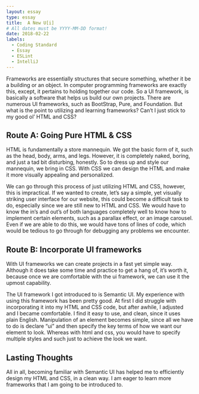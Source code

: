 ```yaml
---
layout: essay
type: essay
title:  A New U[i]
# All dates must be YYYY-MM-DD format!
date: 2018-02-22
labels:
  - Coding Standard
  - Essay
  - ESLint
  - IntelliJ
---
```


Frameworks are essentially structures that secure something, whether it be a building or an object. In computer programming frameworks are exactly this, except, it pertains to holding together our code. So a UI framework, is basically a software that helps us build our own projects. There are numerous UI frameworks, such as BootStrap, Pure, and Foundation. But what is the point to utilizing and learning frameworks? Can’t I just stick to my good ol’ HTML and CSS?

## Route A: Going Pure HTML & CSS

HTML is fundamentally a store mannequin. We got the basic form of it, such as the head, body, arms, and legs. However, it is completely naked, boring, and just a tad bit disturbing, honestly. So to dress up and style our mannequin, we bring in CSS. With CSS we can design the HTML and make it more visually appealing and personalized. 

We can go through this process of just utilizing HTML and CSS, however, this is impractical. If we wanted to create, let’s say a simple, yet visually striking user interface for our website, this could become a difficult task to do, especially since we are still new to HTML and CSS. We would have to know the in’s and out’s of both languages completely well to know how to implement certain elements, such as a parallax effect, or an image carousel. Even if we are able to do this, we would have tons of lines of code, which would be tedious to go through for debugging any problems we encounter.

## Route B: Incorporate UI frameworks

With UI frameworks we can create projects in a fast yet simple way. Although it does take some time and practice to get a hang of, it’s worth it, because once we are comfortable with the ui framework, we can use it the upmost capability. 

The UI framework I got introduced to is Semantic UI. My experience with using this framework has been pretty good. At first I did struggle with incorporating it into my HTML and CSS code, but after awhile, I adjusted and I became comfortable. I find it easy to use, and clean, since it uses plain English. Manipulation of an element becomes simple, since all we have to do is declare “ui” and then specify the key terms of how we want our element to look. Whereas with html and css, you would have to specify multiple styles and such just to achieve the look we want. 

## Lasting Thoughts
All in all, becoming familiar with Semantic UI has helped me to efficiently design my HTML and CSS, in a clean way. I am eager to learn more frameworks that I am going to be introduced to. 

